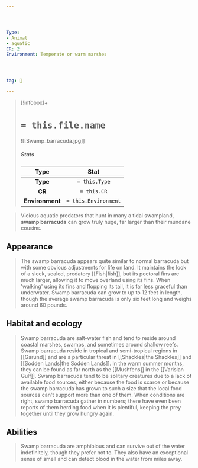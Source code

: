 ```yaml
---




Type:
- Animal
- aquatic
CR: 2
Environment: Temperate or warm marshes




tag: 👹

---
```


> [!infobox]+
> #  `= this.file.name`
> ![[Swamp_barracuda.jpg]]
> ##### Stats
> Type | Stat |
> :---:|:---:|
> **Type** | `= this.Type` |
> **CR** | `= this.CR` |
> **Environment** | `= this.Environment` |



> Vicious aquatic predators that hunt in many a tidal swampland, **swamp barracuda** can grow truly huge, far larger than their mundane cousins.



## Appearance

> The swamp barracuda appears quite similar to normal barracuda but with some obvious adjustments for life on land. It maintains the look of a sleek, scaled, predatory [[Fish|fish]], but its pectoral fins are much larger, allowing it to move overland using its fins. When 'walking' using its fins and flopping its tail, it is far less graceful than underwater. Swamp barracuda can grow to up to 12 feet in length, though the average swamp barracuda is only six feet long and weighs around 60 pounds.


## Habitat and ecology

> Swamp barracuda are salt-water fish and tend to reside around coastal marshes, swamps, and sometimes around shallow reefs. Swamp barracuda reside in tropical and semi-tropical regions in [[Garund]] and are a particular threat in [[Shackles|the Shackles]] and [[Sodden Lands|the Sodden Lands]]. In the warm summer months, they can be found as far north as the [[Mushfens]] in the [[Varisian Gulf]]. Swamp barracuda tend to be solitary creatures due to a lack of available food sources, either because the food is scarce or because the swamp barracuda has grown to such a size that the local food sources can't support more than one of them. When conditions are right, swamp barracuda gather in numbers; there have even been reports of them herding food when it is plentiful, keeping the prey together until they grow hungry again.


## Abilities

> Swamp barracuda are amphibious and can survive out of the water indefinitely, though they prefer not to. They also have an exceptional sense of smell and can detect blood in the water from miles away.







